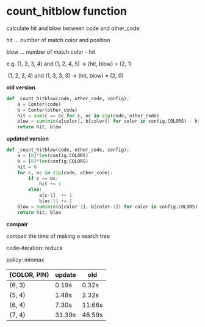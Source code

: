 # count_hitblow function

  calculate hit and blow between code and other_code

  hit ... number of match color and position

  blow ... number of match color - hit

  e.g. (1, 2, 3, 4) and (1, 2, 4, 5) -> (hit, blow) = (2, 1)

​     (1, 2, 3, 4) and (1, 3, 3, 3) -> (hit, blow) = (2, 0)



**old version** 

```python
def _count_hitblow(code, other_code, config):
    a = Conter(code)
    b = Conter(other_code)
    hit = sum(c == oc for c, oc in zip(code, other_code)
    blow = sum(min(a[color], b[color]) for color in config.COLORS) - hit
    return hit, blow
```



**updated version**

```python
def _count_hitblow(code, other_code, config):
    a = [0]*len(config.COLORS)
    b = [0]*len(config.COLORS)
    hit = 0
    for c, oc in zip(code, other_code):
        if c == oc:
            hit += 1
        else:
            a[c-1]  += 1
            b[oc-1] += 1
    blow = sum(min(a[color-1], b[color-1]) for color in config.COLORS)
    return hit, blow
```



**compair**

compair the time of making a search tree

code-iteration: reduce

policy: minmax

| (COLOR, PIN) | update | old    |
| ------------ | ------ | ------ |
| (6, 3)       | 0.19s  | 0.32s  |
| (5, 4)       | 1.48s  | 2.32s  |
| (6, 4)       | 7.30s  | 11.66s |
| (7, 4)       | 31.39s | 46.59s |